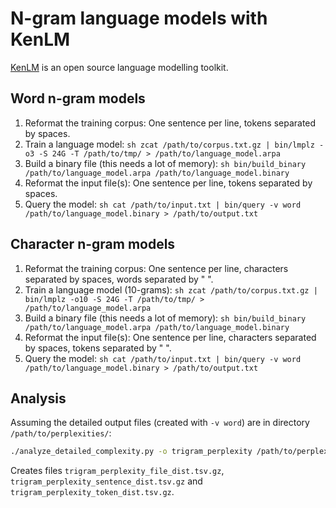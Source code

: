 # N-gram language models with KenLM

[KenLM](https://kheafield.com/code/kenlm/) is an open source language
modelling toolkit.


## Word n-gram models

  1. Reformat the training corpus: One sentence per line, tokens
     separated by spaces.
  2. Train a language model:
    ```sh
zcat /path/to/corpus.txt.gz | bin/lmplz -o3 -S 24G -T /path/to/tmp/ > /path/to/language_model.arpa
    ```
  3. Build a binary file (this needs a lot of memory):
    ```sh
bin/build_binary /path/to/language_model.arpa /path/to/language_model.binary
    ```
  4. Reformat the input file(s): One sentence per line, tokens
     separated by spaces.
  5. Query the model:
    ```sh
cat /path/to/input.txt | bin/query -v word /path/to/language_model.binary > /path/to/output.txt
    ```

## Character n-gram models

  1. Reformat the training corpus: One sentence per line, characters
     separated by spaces, words separated by " </w> ".
  2. Train a language model (10-grams):
    ```sh
zcat /path/to/corpus.txt.gz | bin/lmplz -o10 -S 24G -T /path/to/tmp/ > /path/to/language_model.arpa
    ```
  3. Build a binary file (this needs a lot of memory):
    ```sh
bin/build_binary /path/to/language_model.arpa /path/to/language_model.binary
    ```
  4. Reformat the input file(s): One sentence per line, characters
     separated by spaces, tokens separated by " </w> ".
  5. Query the model:
    ```sh
cat /path/to/input.txt | bin/query -v word /path/to/language_model.binary > /path/to/output.txt
    ```

## Analysis

Assuming the detailed output files (created with `-v word`) are in
directory `/path/to/perplexities/`:
```sh
./analyze_detailed_complexity.py -o trigram_perplexity /path/to/perplexities/
```

Creates files `trigram_perplexity_file_dist.tsv.gz`,
`trigram_perplexity_sentence_dist.tsv.gz` and
`trigram_perplexity_token_dist.tsv.gz`.
